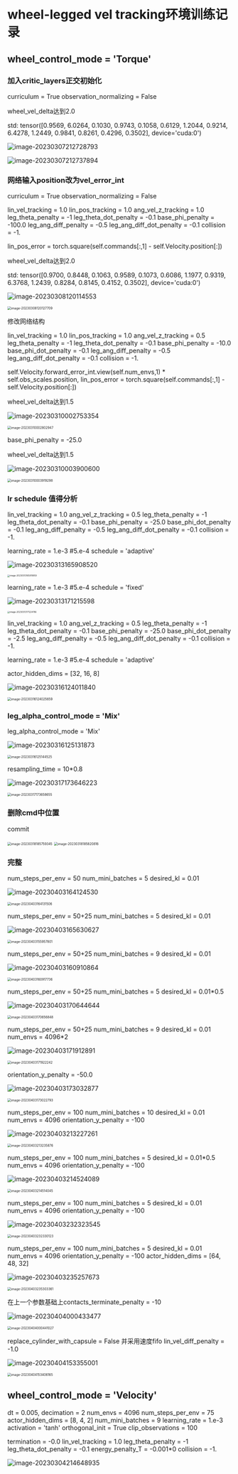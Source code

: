 # wheel-legged vel tracking环境训练记录



## wheel_control_mode = 'Torque'

### 加入critic_layers正交初始化

curriculum = True
observation_normalizing = False

wheel_vel_delta达到2.0

std: tensor([0.9569, 6.0264, 0.1030, 0.9743, 0.1058, 0.6129, 1.2044, 0.9214, 6.4278, 1.2449, 0.9841, 0.8261, 0.4296, 0.3502], device='cuda:0')

![image-20230307212728793](http://hongxiwong-pic.oss-cn-beijing.aliyuncs.com/img/image-20230307212728793.png)

![image-20230307212737894](http://hongxiwong-pic.oss-cn-beijing.aliyuncs.com/img/image-20230307212737894.png)

### 网络输入position改为vel_error_int

curriculum = True
observation_normalizing = False

lin_vel_tracking = 1.0
lin_pos_tracking = 1.0
ang_vel_z_tracking = 1.0
leg_theta_penalty = -1
leg_theta_dot_penalty = -0.1
base_phi_penalty = -100.0
leg_ang_diff_penalty = -0.5
leg_ang_diff_dot_penalty = -0.1
collision = -1.

lin_pos_error = torch.square(self.commands[:,1] - self.Velocity.position[:])

wheel_vel_delta达到2.0

std: tensor([0.9700, 0.8448, 0.1063, 0.9589, 0.1073, 0.6086, 1.1977, 0.9319, 6.3768, 1.2439, 0.8284, 0.8145, 0.4152, 0.3502], device='cuda:0')

![image-20230308120114553](http://hongxiwong-pic.oss-cn-beijing.aliyuncs.com/img/image-20230308120114553.png)

<img src="http://hongxiwong-pic.oss-cn-beijing.aliyuncs.com/img/image-20230308120127709.png" alt="image-20230308120127709" style="zoom:50%;" />

修改网络结构

lin_vel_tracking = 1.0
lin_pos_tracking = 1.0
ang_vel_z_tracking = 0.5
leg_theta_penalty = -1
leg_theta_dot_penalty = -0.1
base_phi_penalty = -10.0
base_phi_dot_penalty = -0.1
leg_ang_diff_penalty = -0.5
leg_ang_diff_dot_penalty = -0.1
collision = -1.

self.Velocity.forward_error_int.view(self.num_envs,1) * self.obs_scales.position,
lin_pos_error = torch.square(self.commands[:,1] - self.Velocity.position[:])

wheel_vel_delta达到1.5

![image-20230310002753354](https://hongxiwong-pic.oss-cn-beijing.aliyuncs.com/img/image-20230310002753354.png)

<img src="https://hongxiwong-pic.oss-cn-beijing.aliyuncs.com/img/image-20230310002802947.png" alt="image-20230310002802947" style="zoom:50%;" />

base_phi_penalty = -25.0

wheel_vel_delta达到1.5

![image-20230310003900600](http://hongxiwong-pic.oss-cn-beijing.aliyuncs.com/img/image-20230310003900600.png)

<img src="http://hongxiwong-pic.oss-cn-beijing.aliyuncs.com/img/image-20230310003919298.png" alt="image-20230310003919298" style="zoom:50%;" />



### lr schedule 值得分析

lin_vel_tracking = 1.0
ang_vel_z_tracking = 0.5
leg_theta_penalty = -1
leg_theta_dot_penalty = -0.1
base_phi_penalty = -25.0
base_phi_dot_penalty = -0.1
leg_ang_diff_penalty = -0.5
leg_ang_diff_dot_penalty = -0.1
collision = -1.

learning_rate = 1.e-3 #5.e-4
schedule = 'adaptive'

![image-20230313165908520](http://hongxiwong-pic.oss-cn-beijing.aliyuncs.com/img/image-20230313165908520.png)

<img src="http://hongxiwong-pic.oss-cn-beijing.aliyuncs.com/img/image-20230313165919959.png" alt="image-20230313165919959" style="zoom: 33%;" />

learning_rate = 1.e-3 #5.e-4
schedule = 'fixed'

![image-20230313171215598](http://hongxiwong-pic.oss-cn-beijing.aliyuncs.com/img/image-20230313171215598.png)

<img src="http://hongxiwong-pic.oss-cn-beijing.aliyuncs.com/img/image-20230313171224786.png" alt="image-20230313171224786" style="zoom:33%;" />

lin_vel_tracking = 1.0
ang_vel_z_tracking = 0.5
leg_theta_penalty = -1
leg_theta_dot_penalty = -0.1
base_phi_penalty = -25.0
base_phi_dot_penalty = -2.5
leg_ang_diff_penalty = -0.5
leg_ang_diff_dot_penalty = -0.1
collision = -1.

learning_rate = 1.e-3 #5.e-4
schedule = 'adaptive'

actor_hidden_dims = [32, 16, 8]

![image-20230316124011840](http://hongxiwong-pic.oss-cn-beijing.aliyuncs.com/img/image-20230316124011840.png)

<img src="http://hongxiwong-pic.oss-cn-beijing.aliyuncs.com/img/image-20230316124025659.png" alt="image-20230316124025659" style="zoom:50%;" />

### leg_alpha_control_mode = 'Mix'

leg_alpha_control_mode = 'Mix'

![image-20230316125131873](http://hongxiwong-pic.oss-cn-beijing.aliyuncs.com/img/image-20230316125131873.png)

<img src="http://hongxiwong-pic.oss-cn-beijing.aliyuncs.com/img/image-20230316125144525.png" alt="image-20230316125144525" style="zoom:50%;" />

resampling_time = 10*0.8

![image-20230317173646223](http://hongxiwong-pic.oss-cn-beijing.aliyuncs.com/img/image-20230317173646223.png)

<img src="http://hongxiwong-pic.oss-cn-beijing.aliyuncs.com/img/image-20230317173658655.png" alt="image-20230317173658655" style="zoom:50%;" />

### 删除cmd中位置

commit

<img src="https://hongxiwong-pic.oss-cn-beijing.aliyuncs.com/img/image-20230318185759345.png" alt="image-20230318185759345" style="zoom:50%;" />

<img src="https://hongxiwong-pic.oss-cn-beijing.aliyuncs.com/img/image-20230318185820816.png" alt="image-20230318185820816" style="zoom:50%;" />

### 完整

num_steps_per_env = 50
num_mini_batches = 5
desired_kl = 0.01

![image-20230403164124530](http://hongxiwong-pic.oss-cn-beijing.aliyuncs.com/img/image-20230403164124530.png)

<img src="http://hongxiwong-pic.oss-cn-beijing.aliyuncs.com/img/image-20230403164131506.png" alt="image-20230403164131506" style="zoom:50%;" />

num_steps_per_env = 50+25
num_mini_batches = 5
desired_kl = 0.01

![image-20230403165630627](http://hongxiwong-pic.oss-cn-beijing.aliyuncs.com/img/image-20230403165630627.png)

<img src="http://hongxiwong-pic.oss-cn-beijing.aliyuncs.com/img/image-20230403155957801.png" alt="image-20230403155957801" style="zoom:50%;" />

num_steps_per_env = 50+25
num_mini_batches = 9
desired_kl = 0.01

![image-20230403160910864](http://hongxiwong-pic.oss-cn-beijing.aliyuncs.com/img/image-20230403160910864.png)

<img src="http://hongxiwong-pic.oss-cn-beijing.aliyuncs.com/img/image-20230403160917736.png" alt="image-20230403160917736" style="zoom:50%;" />

num_steps_per_env = 50+25
num_mini_batches = 5
desired_kl = 0.01*0.5

![image-20230403170644644](http://hongxiwong-pic.oss-cn-beijing.aliyuncs.com/img/image-20230403170644644.png)

<img src="http://hongxiwong-pic.oss-cn-beijing.aliyuncs.com/img/image-20230403170656848.png" alt="image-20230403170656848" style="zoom:50%;" />

num_steps_per_env = 50+25
num_mini_batches = 9
desired_kl = 0.01
num_envs = 4096*2

![image-20230403171912891](http://hongxiwong-pic.oss-cn-beijing.aliyuncs.com/img/image-20230403171912891.png)

<img src="http://hongxiwong-pic.oss-cn-beijing.aliyuncs.com/img/image-20230403171922242.png" alt="image-20230403171922242" style="zoom:50%;" />

orientation_y_penalty = -50.0

![image-20230403173032877](http://hongxiwong-pic.oss-cn-beijing.aliyuncs.com/img/image-20230403173032877.png)

<img src="http://hongxiwong-pic.oss-cn-beijing.aliyuncs.com/img/image-20230403173022793.png" alt="image-20230403173022793" style="zoom:50%;" />

num_steps_per_env = 100
num_mini_batches = 10
desired_kl = 0.01
num_envs = 4096
orientation_y_penalty = -100

![image-20230403213227261](http://hongxiwong-pic.oss-cn-beijing.aliyuncs.com/img/image-20230403213227261.png)

<img src="http://hongxiwong-pic.oss-cn-beijing.aliyuncs.com/img/image-20230403213235876.png" alt="image-20230403213235876" style="zoom:50%;" />

num_steps_per_env = 100
num_mini_batches = 5
desired_kl = 0.01*0.5
num_envs = 4096
orientation_y_penalty = -100

![image-20230403214524089](http://hongxiwong-pic.oss-cn-beijing.aliyuncs.com/img/image-20230403214524089.png)

<img src="http://hongxiwong-pic.oss-cn-beijing.aliyuncs.com/img/image-20230403214514045.png" alt="image-20230403214514045" style="zoom:50%;" />

num_steps_per_env = 100
num_mini_batches = 5
desired_kl = 0.01
num_envs = 4096
orientation_y_penalty = -100

![image-20230403232323545](http://hongxiwong-pic.oss-cn-beijing.aliyuncs.com/img/image-20230403232323545.png)

<img src="http://hongxiwong-pic.oss-cn-beijing.aliyuncs.com/img/image-20230403232330123.png" alt="image-20230403232330123" style="zoom:50%;" />

num_steps_per_env = 100
num_mini_batches = 5
desired_kl = 0.01
num_envs = 4096
orientation_y_penalty = -100
actor_hidden_dims = [64, 48, 32]

![image-20230403235257673](http://hongxiwong-pic.oss-cn-beijing.aliyuncs.com/img/image-20230403235257673.png)

<img src="http://hongxiwong-pic.oss-cn-beijing.aliyuncs.com/img/image-20230403235303361.png" alt="image-20230403235303361" style="zoom:50%;" />

在上一个参数基础上contacts_terminate_penalty = -10

![image-20230404000433477](http://hongxiwong-pic.oss-cn-beijing.aliyuncs.com/img/image-20230404000433477.png)

<img src="http://hongxiwong-pic.oss-cn-beijing.aliyuncs.com/img/image-20230404000441027.png" alt="image-20230404000441027" style="zoom:50%;" />

replace_cylinder_with_capsule = False 并采用速度fifo
lin_vel_diff_penalty = -1.0

![image-20230404153355001](http://hongxiwong-pic.oss-cn-beijing.aliyuncs.com/img/image-20230404153355001.png)

<img src="http://hongxiwong-pic.oss-cn-beijing.aliyuncs.com/img/image-20230404153406165.png" alt="image-20230404153406165" style="zoom:50%;" />

## wheel_control_mode = 'Velocity'

dt = 0.005, decimation = 2
num_envs = 4096
num_steps_per_env = 75
actor_hidden_dims = [8, 4, 2]
num_mini_batches = 9
learning_rate = 1.e-3
activation = 'tanh'
orthogonal_init = True
clip_observations = 100

termination = -0.0
lin_vel_tracking = 1.0
leg_theta_penalty = -1
leg_theta_dot_penalty = -0.1
energy_penalty_T = -0.001*0
collision = -1.

![image-20230304214648935](http://hongxiwong-pic.oss-cn-beijing.aliyuncs.com/img/image-20230304214648935.png)
